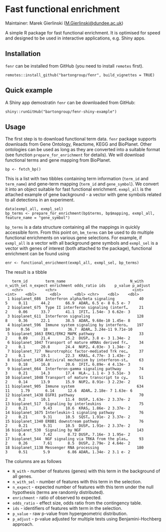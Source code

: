# Fast functional enrichment

Maintainer: Marek Gierlinski (<M.Gierlinski@dundee.ac.uk>)

A simple R package for fast functional enrichment. It is optimised for speed and designed to be used in interactive applications, e.g. Shiny apps.

## Installation

`fenr` can be installed from GitHub (you need to install `remotes` first).

```
remotes::install_github("bartongroup/fenr", build_vignettes = TRUE)
```

## Quick example

A Shiny app demostratin `fenr` can be downloaded from GitHub:

```
shiny::runGitHub("bartongroup/fenr-shiny-example")
```

## Usage

The first step is to download functional term data. `fenr` package supports downloads from Gene Ontology, Reactome, KEGG and BioPlanet. Other ontologies can be used as long as they are converted into a suitable format (see function `prepare_for_enrichment` for details). We will download functional terms and gene mapping from BioPlanet.

```
bp <- fetch_bp()
```

This is a list with two tibbles containing term information (`term_id` and `term_name`) and gene-term mapping (`term_id` and `gene_symbol`). We convert it into an object suitable for fast functional enrichment. `exmpl_all` is the attached example of gene background - a vector with gene symbols related to all detections in an experiment.

```
data(exmpl_all, exmpl_sel)
bp_terms <- prepare_for_enrichment(bp$terms, bp$mapping, exmpl_all, feature_name = "gene_symbol")
```

`bp_terms` is a data structure containing all the mappings in quickly accessible form. From this point on, `bm_terms` can be used to do multiple functional enrichments on various gene selections. For example, if `exmpl_all` is a vector with all background gene symbols and `exmpl_sel` is a vector with genes of interest (both attached to the package), functional enrichment can be found using

```
enr <- functional_enrichment(exmpl_all, exmpl_sel, bp_terms)
```

The result is a tibble

```
   term_id        term_name                             N_with n_with_sel n_expect enrichment odds_ratio ids    p_value p_adjust
   <chr>          <chr>                                  <int>      <int>    <dbl>      <dbl>      <dbl> <chr>    <dbl>    <dbl>
 1 bioplanet_686  Interferon alpha/beta signaling           40          5     0.11      44.2       66.9  ADAR… 6.5 e- 8 6.5 e- 7
 2 bioplanet_675  Type II interferon signaling (interf…     21          2     0.06      33.7       41.1  IFIT… 1.54e- 3 6.62e- 3
 3 bioplanet_611  Interferon signaling                     128          8     0.36      22.1       38.5  ADAR… 9.68e-10 1.45e- 8
 4 bioplanet_596  Immune system signaling by interfero…    197         10     0.56      18         36.7  ADAR… 3.24e-11 9.71e-10
 5 bioplanet_1663 ERK1/ERK2 MAPK pathway                    33          2     0.09      21.4       25.2  DUSP… 3.8 e- 3 1.34e- 2
 6 bioplanet_1047 Transport of mature mRNAs derived fr…     34          2     0.1       20.8       24.4  NUP2… 4.03e- 3 1.34e- 2
 7 bioplanet_727  Neurotrophic factor-mediated Trk rec…     37          2     0.1       19.1       22.3  KRAS… 4.77e- 3 1.43e- 2
 8 bioplanet_1458 Antiviral mechanism by interferon-st…     63          3     0.18      16.8       20.6  IFIT… 6.89e- 4 4.13e- 3
 9 bioplanet_664  Interferon-gamma signaling pathway        74          3     0.21      14.3       17.4  HLA-… 1.1 e- 3 5.51e- 3
10 bioplanet_1048 Transport of mature transcript to cy…     51          2     0.14      13.9       15.9  NUP2… 8.91e- 3 2.23e- 2
11 bioplanet_905  Immune system                            634         11     1.79       6.14      12.6  ADAR… 2.18e- 7 1.63e- 6
12 bioplanet_1438 EGFR1 pathway                             70          2     0.2       10.1       11.4  DUSP… 1.63e- 2 3.37e- 2
13 bioplanet_517  Signaling by interleukins                 75          2     0.21       9.43      10.6  KRAS… 1.86e- 2 3.37e- 2
14 bioplanet_1675 Interleukin-1 signaling pathway           76          2     0.21       9.31      10.5  SQST… 1.91e- 2 3.37e- 2
15 bioplanet_1340 ERBB1 downstream pathway                  76          2     0.21       9.31      10.5  DUSP… 1.91e- 2 3.37e- 2
16 bioplanet_530  Signaling by NGF                         143          3     0.4        7.42       8.72 DUSP… 7.16e- 3 1.95e- 2
17 bioplanet_544  NGF signaling via TRKA from the plas…     93          2     0.26       7.61       8.5  DUSP… 2.79e- 2 4.64e- 2
18 bioplanet_1138 Messenger RNA processing                 180          3     0.51       5.9        6.86 ADAR… 1.34e- 2 3.1 e- 2
```

The columns are as follows

 - `N_with` - number of features (genes) with this term in the background of all genes.
 - `n_with_sel` - number of features with this term in the selection.
 - `n_expect` - expected number of features with this term under the null hypothesis (terms are randomly distributed).
 - `enrichment` - ratio of observed to expected.
 - `odds_ratio` - effect size, odds ratio from the contingency table.
 - `ids` - identifiers of features with term in the selection.
 - `p_value` - raw p-value from hypergeometric distribution.
 - `p_adjust` - p-value adjusted for multiple tests using Benjamini-Hochberg approach.
 

